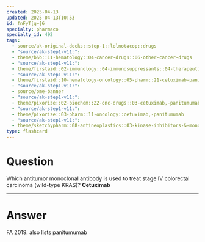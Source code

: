 ```yaml
---
created: 2025-04-13
updated: 2025-04-13T10:53
id: fnFyT[g~]6
specialty: pharmaco
specialty_id: 492
tags:
  - source/ak-original-decks::step-1::lolnotacop::drugs
  - "source/ak-step1-v11:": 
  - theme/b&b::11-hematology::04-cancer-drugs::06-other-cancer-drugs
  - "source/ak-step1-v11:": 
  - theme/firstaid::02-immunology::04-immunosuppressants::04-therapeutic-antibodies::cetuximab
  - "source/ak-step1-v11:": 
  - theme/firstaid::10-hematology-oncology::05-pharm::21-cetuximab-panitumumab
  - "source/ak-step1-v11:": 
  - source/ome-banner
  - "source/ak-step1-v11:": 
  - theme/pixorize::02-biochem::22-onc-drugs::03-cetuximab,-panitumumab
  - "source/ak-step1-v11:": 
  - theme/pixorize::03-pharm::11-oncology::cetuximab,-panitumumab
  - "source/ak-step1-v11:": 
  - theme/sketchypharm::08-antineoplastics::03-kinase-inhibitors-&-monoclonal-antibodies::02-rituximab,-cetuximab,-bevacizumab,-alemtuzumab,-trastuzumab"
type: flashcard
---
```


# Question
Which antitumor monoclonal antibody is used to treat stage IV colorectal carcinoma (wild-type KRAS)?   **Cetuximab**

---

# Answer
FA 2019: also lists panitumumab